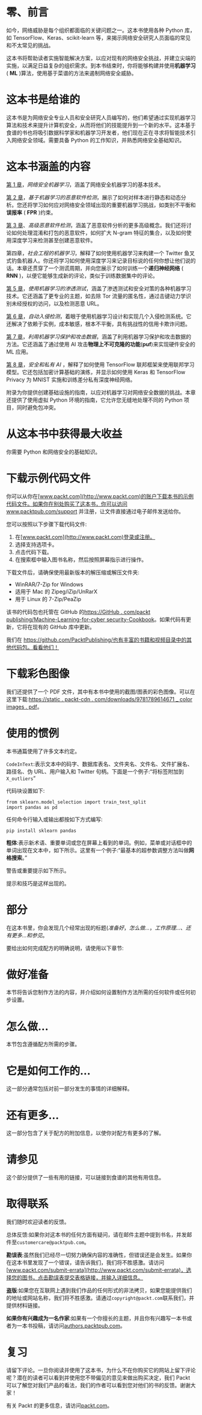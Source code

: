 

# 零、前言

如今，网络威胁是每个组织都面临的关键问题之一。这本书使用各种 Python 库，如 TensorFlow、Keras、scikit-learn 等，来揭示网络安全研究人员面临的常见和不太常见的挑战。

这本书将帮助读者实施智能解决方案，以应对现有的网络安全挑战，并建立尖端的实施，以满足日益复杂的组织需求。到本书结束时，你将能够构建并使用**机器学习** ( **ML** )算法，使用基于菜谱的方法来遏制网络安全威胁。



# 这本书是给谁的

这本书是为网络安全专业人员和安全研究人员编写的，他们希望通过实现机器学习算法和技术来提升计算机安全，从而将他们的技能提升到一个新的水平。这本基于食谱的书也将吸引数据科学家和机器学习开发者，他们现在正在寻求将智能技术引入网络安全领域。需要具备 Python 的工作知识，并熟悉网络安全基础知识。



# 这本书涵盖的内容

[第 1 章](d26cc5b9-3f47-4e2b-96f9-18195ba26c38.xhtml)，*网络安全机器学习*，涵盖了网络安全机器学习的基本技术。

[第 2 章](9f03fc33-a1ef-4786-96ea-4e85edb89ee9.xhtml)，*基于机器学习的恶意软件检测*，展示了如何对样本进行静态和动态分析。您还将学习如何应对网络安全领域出现的重要机器学习挑战，如类别不平衡和**误报率** ( **FPR** )约束。

[第 3 章](81f9cbcb-c2e0-4d65-9760-b02285683a15.xhtml)、*高级恶意软件检测*，涵盖了恶意软件分析的更多高级概念。我们还将讨论如何处理混淆和打包的恶意软件，如何扩大 N-gram 特征的集合，以及如何使用深度学习来检测甚至创建恶意软件。

第四章，*社会工程的机器学习*，解释了如何使用机器学习来构建一个 Twitter 鱼叉式钓鱼机器人。你还将学习如何使用深度学习来记录目标说的任何你想让他们说的话。本章还贯穿了一个测谎周期，并向您展示了如何训练一个**递归神经网络** ( **RNN** )，以便它能够生成新的评论，类似于训练数据集中的评论。

[第 5 章](e24080ec-993e-48d8-aa1d-8ac880ed424f.xhtml)，*使用机器学习的渗透测试*，涵盖了渗透测试和安全对策的各种机器学习技术。它还涵盖了更专业的主题，如去除 Tor 流量的匿名性，通过击键动力学识别未经授权的访问，以及检测恶意 URL。

[第 6 章](92f25d6b-cdec-49e6-bd52-1cfb05a57874.xhtml)，*自动入侵检测*，着眼于使用机器学习设计和实现几个入侵检测系统。它还解决了依赖于实例，成本敏感，根本不平衡，具有挑战性的信用卡欺诈问题。

[第 7 章](be5647b8-caae-4554-be48-b9d00a8fddba.xhtml)，*利用机器学习保护和攻击数据*，涵盖了利用机器学习保护和攻击数据的方法。它还涵盖了通过使用 AI 攻击**物理上不可克隆的功能**(**puf**)来实现硬件安全的 ML 应用。

[第 8 章](12216733-8792-41d5-ab17-5529b5630dbb.xhtml)，*安全和私有 AI* ，解释了如何使用 TensorFlow 联邦框架来使用联邦学习模型。它还包括加密计算基础的演练，并显示如何使用 Keras 和 TensorFlow Privacy 为 MNIST 实施和训练差分私有深度神经网络。

附录为你提供创建基础设施的指南，以应对机器学习对网络安全数据的挑战。本章还提供了使用虚拟 Python 环境的指南，它允许您无缝地处理不同的 Python 项目，同时避免包冲突。



# 从这本书中获得最大收益

你需要 Python 和网络安全的基础知识。



# 下载示例代码文件

你可以从你在[www.packt.com](http://www.packt.com)的账户下载本书的示例代码文件。如果你在别处购买了这本书，你可以访问 www.packtpub.com/support 并注册，让文件直接通过电子邮件发送给你。

您可以按照以下步骤下载代码文件:

1.  在[www.packt.com](http://www.packt.com)登录或注册。
2.  选择支持选项卡。
3.  点击代码下载。
4.  在搜索框中输入图书名称，然后按照屏幕指示进行操作。

下载文件后，请确保使用最新版本的解压缩或解压文件夹:

*   WinRAR/7-Zip for Windows
*   适用于 Mac 的 Zipeg/iZip/UnRarX
*   用于 Linux 的 7-Zip/PeaZip

该书的代码包也托管在 GitHub 的[https://GitHub . com/packt publishing/Machine-Learning-for-cyber security-Cookbook](https://github.com/PacktPublishing/Machine-Learning-for-Cybersecurity-Cookbook)。如果代码有更新，它将在现有的 GitHub 库中更新。

我们在 https://github.com/PacktPublishing/也有丰富的书籍和视频目录中的其他代码包。看看他们！



# 下载彩色图像

我们还提供了一个 PDF 文件，其中有本书中使用的截图/图表的彩色图像。可以在这里下载:[https://static . packt-cdn . com/downloads/9781789614671 _ color images . pdf](https://static.packt-cdn.com/downloads/9781789614671_ColorImages.pdf)。



# 使用的惯例

本书通篇使用了许多文本约定。

`CodeInText`:表示文本中的码字、数据库表名、文件夹名、文件名、文件扩展名、路径名、伪 URL、用户输入和 Twitter 句柄。下面是一个例子:“将标签附加到`X_outliers`”

代码块设置如下:

```
from sklearn.model_selection import train_test_split
import pandas as pd
```

任何命令行输入或输出都按如下方式编写:

```
pip install sklearn pandas
```

**粗体**:表示新术语、重要单词或您在屏幕上看到的单词。例如，菜单或对话框中的单词出现在文本中，如下所示。这里有一个例子:“最基本的超参数调整方法叫做**网格搜索**。”

警告或重要提示如下所示。

提示和技巧是这样出现的。



# 部分

在这本书里，你会发现几个经常出现的标题(*准备好*，*怎么做...*，*工作原理...*、*还有更多...*和*参见*。

要给出如何完成配方的明确说明，请使用以下章节:



# 做好准备

本节将告诉您制作方法的内容，并介绍如何设置制作方法所需的任何软件或任何初步设置。



# 怎么做…

本节包含遵循配方所需的步骤。



# 它是如何工作的…

这一部分通常包括对前一部分发生的事情的详细解释。



# 还有更多…

这一部分包含了关于配方的附加信息，以使你对配方有更多的了解。



# 请参见

这个部分提供了一些有用的链接，可以链接到食谱的其他有用信息。



# 取得联系

我们随时欢迎读者的反馈。

总体反馈:如果你对这本书的任何方面有疑问，请在邮件主题中提到书名，并发邮件至`customercare@packtpub.com`。

**勘误表**:虽然我们已经尽一切努力确保内容的准确性，但错误还是会发生。如果你在这本书里发现了一个错误，请告诉我们，我们将不胜感激。请访问[www.packt.com/submit-errata](http://www.packt.com/submit-errata)，选择您的图书，点击勘误表提交表格链接，并输入详细信息。

**盗版**:如果您在互联网上遇到我们作品的任何形式的非法拷贝，如果您能提供我们的地址或网站名称，我们将不胜感激。请通过`copyright@packt.com`联系我们，并提供材料链接。

**如果你有兴趣成为一名作家**:如果有一个你擅长的主题，并且你有兴趣写一本书或者为一本书投稿，请访问[authors.packtpub.com](http://authors.packtpub.com/)。



# 复习

请留下评论。一旦你阅读并使用了这本书，为什么不在你购买它的网站上留下评论呢？潜在的读者可以看到并使用您不带偏见的意见来做出购买决定，我们 Packt 可以了解您对我们产品的看法，我们的作者可以看到您对他们的书的反馈。谢谢大家！

有关 Packt 的更多信息，请访问[packt.com](http://www.packt.com/)。